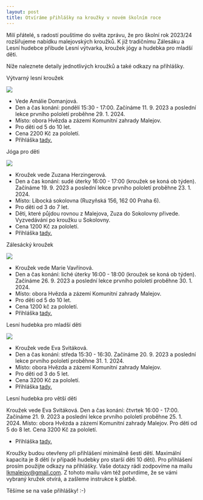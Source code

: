 ```yaml
---
layout: post
title: Otvíráme přihlášky na kroužky v novém školním roce 
---
```

Milí přátelé, s radostí pouštíme do světa zprávu, že pro školní rok 2023/24 rozšiřujeme nabídku malejovských kroužků. K již tradičnímu Zálesáku a Lesní hudebce přibude Lesní výtvarka, kroužek jógy a hudebka pro mladší děti.

Níže naleznete detaily jednotlivých kroužků a také odkazy na přihlášky.

 Výtvarný lesní kroužek

![](/assets/article_images/vytvarka_plakat2023.jpg)
 
- Vede Amálie Domanjová.
- Den a čas konání: pondělí 15:30 - 17:00. Začínáme 11. 9. 2023 a poslední lekce prvního pololetí proběhne 29. 1. 2024.
- Místo: obora Hvězda a zázemí Komunitní zahrady Malejov.
- Pro děti od 5 do 10 let.
- Cena 2200 Kč za pololetí.
- Přihláška [tady.](https://docs.google.com/forms/d/e/1FAIpQLSdqD7Da-CtcXC9F1543vguPp0QZnCrOZu0mu30tLzOfq8bD-A/viewform?usp=sf_link)

Jóga pro děti

![](/assets/article_images/joga_plakat2023.jpg)

- Kroužek vede Zuzana Herzingerová.
- Den a čas konání: sudé úterky 16:00 - 17:00 (kroužek se koná ob týden). Začínáme 19. 9. 2023 a poslední lekce prvního pololetí proběhne 23. 1. 2024.
- Místo: Libocká sokolovna (Ruzyňská 156, 162 00 Praha 6).
- Pro děti od 3 do 7 let.
- Děti, které půjdou rovnou z Malejova, Zuza do Sokolovny přivede. Vyzvedávání po kroužku u Sokolovny.
- Cena 1200 Kč za pololetí.
- Přihláška [tady.](https://docs.google.com/forms/d/e/1FAIpQLSdEtSJy3UNGfJEtPiVu4PwRafd21MIbEng_UBEGQbEaxXkJmw/viewform?usp=sf_link)

Zálesácký kroužek

![](/assets/article_images/zalesak_plakat2023.jpg)

- Kroužek vede Marie Vavřínová.
- Den a čas konání: liché úterky 16:00 - 18:00 (kroužek se koná ob týden). Začínáme 26. 9. 2023 a poslední lekce prvního pololetí proběhne 30. 1. 2024.
- Místo: obora Hvězda a zázemí Komunitní zahrady Malejov.
- Pro děti od 5 do 10 let.
- Cena 1200 kč za pololetí.
- Přihláška [tady.](https://docs.google.com/forms/d/e/1FAIpQLSfFZfwyq77k-BP00vYwkyz2O7id0KExIYBKhbW_AtDF_hXvBw/viewform?usp=sf_link)

Lesní hudebka pro mladší děti

![](/assets/article_images/hudebka_plakat2023.jpg)

- Kroužek vede Eva Svitáková.
- Den a čas konání: středa 15:30 - 16:30. Začínáme 20. 9. 2023 a poslední lekce prvního pololetí proběhne 31. 1. 2024.
- Místo: obora Hvězda a zázemí Komunitní zahrady Malejov.
- Pro děti od 3 do 5 let.
- Cena 3200 Kč za pololetí.
- Přihláška [tady.](https://docs.google.com/forms/d/e/1FAIpQLSc4sIasmKWfgDg_f0iPuIPkyLm1RxEVR_FmBwEc5vCDo0o9qQ/viewform?usp=sf_link)

Lesní hudebka pro větší děti

Kroužek vede Eva Svitáková.
Den a čas konání: čtvrtek 16:00 - 17:00. Začínáme 21. 9. 2023 a poslední lekce prvního pololetí proběhne 25. 1. 2024.
Místo: obora Hvězda a zázemí Komunitní zahrady Malejov.
Pro děti od 5 do 8 let.
Cena 3200 Kč za pololetí.
- Přihláška [tady.](https://docs.google.com/forms/d/e/1FAIpQLSf0NQO-S18HVxZfNdINGhbGR4IfDyZDg8XuN0tK0mFkwsCe7w/viewform?usp=sf_link)

Kroužky budou otevřeny při přihlášení minimálně šesti dětí. Maximální kapacita je 8 dětí (v případě hudebky pro starší děti 10 dětí).
Pro přihlášení prosím použijte odkazy na přihlášky. Vaše dotazy rádi zodpovíme na mailu lkmalejov@gmail.com. Z tohoto mailu vám též potvrdíme, že se vámi vybraný kružek otvírá, a zašleme instrukce k platbě.

Těšíme se na vaše přihlášky! :-)

